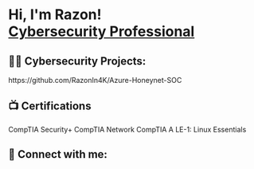 <h1>Hi, I'm Razon! <br/><a href="" target="_blank" rel="noopener noreferrer">Cybersecurity Professional</a>

<h2>👨‍💻 Cybersecurity Projects:</h2>
https://github.com/RazonIn4K/Azure-Honeynet-SOC

<h2>📺 Certifications</h2>
CompTIA Security+
CompTIA Network
CompTIA A
LE-1: Linux Essentials

<h2> 🤳 Connect with me:</h2>



<!--
**davidortiz** is a ✨ _special_ ✨ repository because its `README.md` (this file) appears on your GitHub profile.

Here are some ideas to get you started:

- 🔭 I’m currently working on ...
- 🌱 I’m currently learning ...
- 👯 I’m looking to collaborate on ...
- 🤔 I’m looking for help with ...
- 💬 Ask me about ...
- 📫 How to reach me: ...
- 😄 Pronouns: ...
- ⚡ Fun fact: ...
-->
